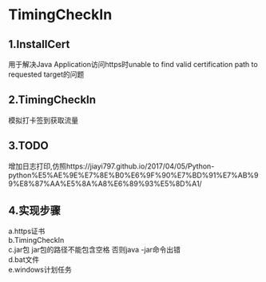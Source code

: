 # TimingCheckIn
## 1.InstallCert
用于解决Java Application访问https时unable to find valid certification path to requested target的问题
## 2.TimingCheckIn
模拟打卡签到获取流量
## 3.TODO
增加日志打印,仿照https://jiayi797.github.io/2017/04/05/Python-python%E5%AE%9E%E7%8E%B0%E6%9F%90%E7%BD%91%E7%AB%99%E8%87%AA%E5%8A%A8%E6%89%93%E5%8D%A1/
## 4.实现步骤
a.https证书
<br>b.TimingCheckIn
<br>c.jar包 jar包的路径不能包含空格 否则java -jar命令出错
<br>d.bat文件
<br>e.windows计划任务
